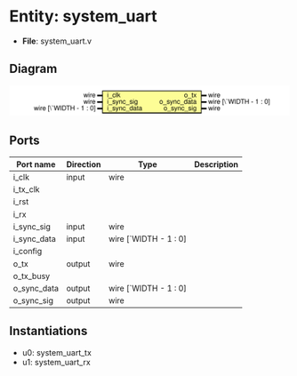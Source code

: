 
# Entity: system_uart 
- **File**: system_uart.v

## Diagram
![Diagram](system_uart.svg "Diagram")
## Ports

| Port name   | Direction | Type                  | Description |
| ----------- | --------- | --------------------- | ----------- |
| i_clk       | input     | wire                  |             |
| i_tx_clk    |           |                       |             |
| i_rst       |           |                       |             |
| i_rx        |           |                       |             |
| i_sync_sig  | input     | wire                  |             |
| i_sync_data | input     | wire [`WIDTH - 1 : 0] |             |
| i_config    |           |                       |             |
| o_tx        | output    | wire                  |             |
| o_tx_busy   |           |                       |             |
| o_sync_data | output    | wire [`WIDTH - 1 : 0] |             |
| o_sync_sig  | output    | wire                  |             |

## Instantiations

- u0: system_uart_tx
- u1: system_uart_rx

